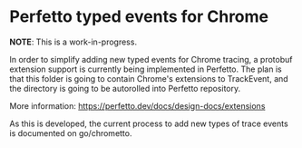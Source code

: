 # Perfetto typed events for Chrome

**NOTE**: This is a work-in-progress.

In order to simplify adding new typed events for Chrome tracing, a protobuf extension support is
currently being implemented in Perfetto. The plan is that this folder is going to contain Chrome's
extensions to TrackEvent, and the directory is going to be autorolled into Perfetto repository.

More information: https://perfetto.dev/docs/design-docs/extensions

As this is developed, the current process to add new types of trace events is documented on
go/chrometto.
